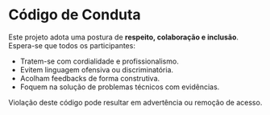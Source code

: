 # Código de Conduta

Este projeto adota uma postura de **respeito, colaboração e inclusão**. Espera-se que todos os participantes:

- Tratem-se com cordialidade e profissionalismo.
- Evitem linguagem ofensiva ou discriminatória.
- Acolham feedbacks de forma construtiva.
- Foquem na solução de problemas técnicos com evidências.

Violação deste código pode resultar em advertência ou remoção de acesso.
